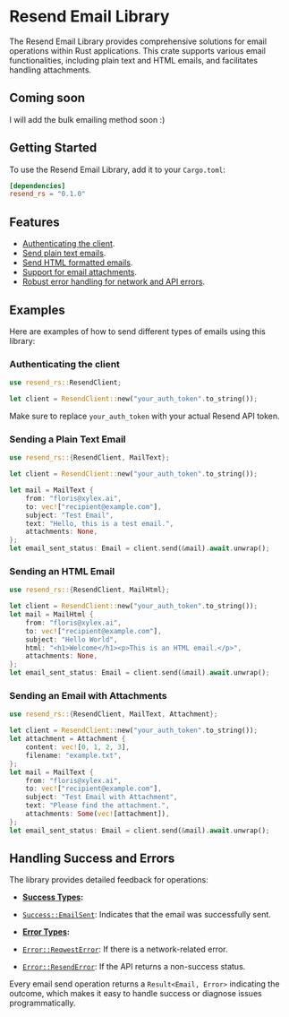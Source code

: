 # Resend Email Library

The Resend Email Library provides comprehensive solutions for email operations within Rust applications. This crate supports various email functionalities, including plain text and HTML emails, and facilitates handling attachments.

## Coming soon
I will add the bulk emailing method soon :)

## Getting Started

To use the Resend Email Library, add it to your `Cargo.toml`:

```toml
[dependencies]
resend_rs = "0.1.0"
```

## Features

- [Authenticating the client](#authenticating-the-client).
- [Send plain text emails](#sending-a-plain-text-email).
- [Send HTML formatted emails](#sending-an-html-email).
- [Support for email attachments](#sending-an-email-with-attachments).
- [Robust error handling for network and API errors](#handling-success-and-errors).

## Examples

Here are examples of how to send different types of emails using this library:


### Authenticating the client
```rust
use resend_rs::ResendClient;

let client = ResendClient::new("your_auth_token".to_string());
```
Make sure to replace `your_auth_token` with your actual Resend API token.


### Sending a Plain Text Email

```rust
use resend_rs::{ResendClient, MailText};

let client = ResendClient::new("your_auth_token".to_string());

let mail = MailText {
    from: "floris@xylex.ai",
    to: vec!["recipient@example.com"],
    subject: "Test Email",
    text: "Hello, this is a test email.",
    attachments: None,
};
let email_sent_status: Email = client.send(&mail).await.unwrap();
```

### Sending an HTML Email

```rust
use resend_rs::{ResendClient, MailHtml};

let client = ResendClient::new("your_auth_token".to_string());
let mail = MailHtml {
    from: "floris@xylex.ai",
    to: vec!["recipient@example.com"],
    subject: "Hello World",
    html: "<h1>Welcome</h1><p>This is an HTML email.</p>",
    attachments: None,
};
let email_sent_status: Email = client.send(&mail).await.unwrap();
```

### Sending an Email with Attachments

```rust
use resend_rs::{ResendClient, MailText, Attachment};

let client = ResendClient::new("your_auth_token".to_string());
let attachment = Attachment {
    content: vec![0, 1, 2, 3],
    filename: "example.txt",
};
let mail = MailText {
    from: "floris@xylex.ai",
    to: vec!["recipient@example.com"],
    subject: "Test Email with Attachment",
    text: "Please find the attachment.",
    attachments: Some(vec![attachment]),
};
let email_sent_status: Email = client.send(&mail).await.unwrap();
```

## Handling Success and Errors

The library provides detailed feedback for operations:

- **[Success Types](success/index.html):**
- [`Success::EmailSent`](success/index.html#emailsent): Indicates that the email was successfully sent.

- **[Error Types](error/index.html):**
- [`Error::ReqwestError`](error/index.html#reqwesterror): If there is a network-related error.
- [`Error::ResendError`](error/index.html#resenderror): If the API returns a non-success status.

Every email send operation returns a `Result<Email, Error>` indicating the outcome, which makes it easy to handle success or diagnose issues programmatically.